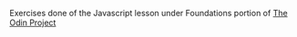 Exercises done of the Javascript lesson under Foundations portion of [The Odin Project](www.theodinproject.com)
